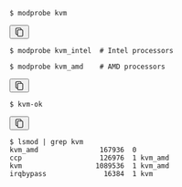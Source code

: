 <pre class="highlight"><code><span class="gp">$</span><span class="w"> </span>modprobe kvm
</code></pre>



<div class="language-console highlighter-rouge"><button class="copy" aria-label="Copy code to clipboard"><svg aria-hidden="true" data-testid="geist-icon" fill="none" height="18" shape-rendering="geometricPrecision" stroke="currentColor" stroke-linecap="round" stroke-linejoin="round" stroke-width="1.5" viewBox="0 0 24 24" width="18" style="color: currentcolor;"><path d="M8 17.929H6c-1.105 0-2-.912-2-2.036V5.036C4 3.91 4.895 3 6 3h8c1.105 0 2 .911 2 2.036v1.866m-6 .17h8c1.105 0 2 .91 2 2.035v10.857C20 21.09 19.105 22 18 22h-8c-1.105 0-2-.911-2-2.036V9.107c0-1.124.895-2.036 2-2.036z"></path></svg></button><div class="highlight"><pre class="highlight"><code><span class="gp">$</span><span class="w"> </span>modprobe kvm_intel  <span class="c"># Intel processors</span>
<span class="go">
</span><span class="gp">$</span><span class="w"> </span>modprobe kvm_amd    <span class="c"># AMD processors</span>
</code></pre></div></div>


<div class="language-console highlighter-rouge"><button class="copy" aria-label="Copy code to clipboard"><svg aria-hidden="true" data-testid="geist-icon" fill="none" height="18" shape-rendering="geometricPrecision" stroke="currentColor" stroke-linecap="round" stroke-linejoin="round" stroke-width="1.5" viewBox="0 0 24 24" width="18" style="color: currentcolor;"><path d="M8 17.929H6c-1.105 0-2-.912-2-2.036V5.036C4 3.91 4.895 3 6 3h8c1.105 0 2 .911 2 2.036v1.866m-6 .17h8c1.105 0 2 .91 2 2.035v10.857C20 21.09 19.105 22 18 22h-8c-1.105 0-2-.911-2-2.036V9.107c0-1.124.895-2.036 2-2.036z"></path></svg></button><div class="highlight"><pre class="highlight"><code><span class="gp">$</span><span class="w"> </span>kvm-ok
</code></pre></div></div>


<div class="language-console highlighter-rouge"><button class="copy" aria-label="Copy code to clipboard"><svg aria-hidden="true" data-testid="geist-icon" fill="none" height="18" shape-rendering="geometricPrecision" stroke="currentColor" stroke-linecap="round" stroke-linejoin="round" stroke-width="1.5" viewBox="0 0 24 24" width="18" style="color: currentcolor;"><path d="M8 17.929H6c-1.105 0-2-.912-2-2.036V5.036C4 3.91 4.895 3 6 3h8c1.105 0 2 .911 2 2.036v1.866m-6 .17h8c1.105 0 2 .91 2 2.035v10.857C20 21.09 19.105 22 18 22h-8c-1.105 0-2-.911-2-2.036V9.107c0-1.124.895-2.036 2-2.036z"></path></svg></button><div class="highlight"><pre class="highlight"><code><span class="gp">$</span><span class="w"> </span>lsmod | <span class="nb">grep </span>kvm
<span class="go">kvm_amd               167936  0
ccp                   126976  1 kvm_amd
kvm                  1089536  1 kvm_amd
irqbypass              16384  1 kvm
</span></code></pre></div></div>

